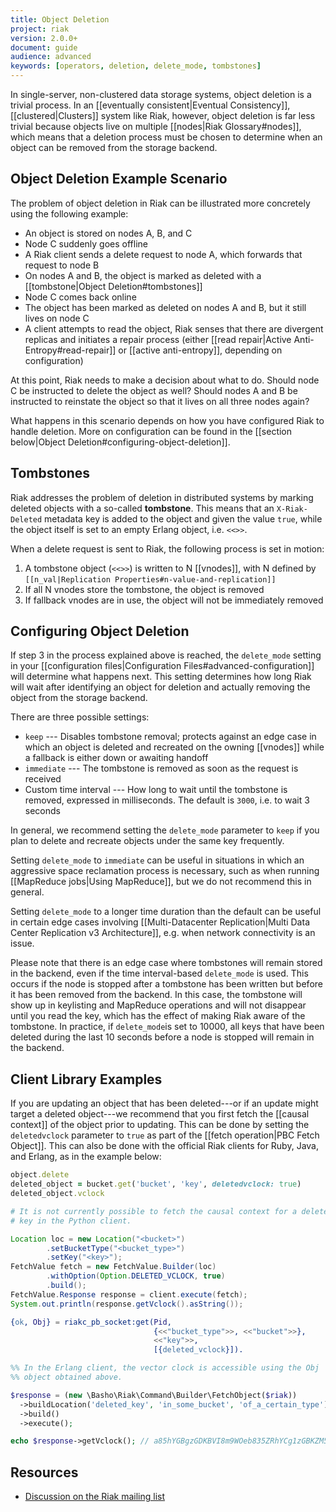 ```yaml
---
title: Object Deletion
project: riak
version: 2.0.0+
document: guide
audience: advanced
keywords: [operators, deletion, delete_mode, tombstones]
---
```


In single-server, non-clustered data storage systems, object deletion
is a trivial process. In an [[eventually consistent|Eventual
Consistency]], [[clustered|Clusters]] system like Riak, however,
object deletion is far less trivial because objects live on multiple
[[nodes|Riak Glossary#nodes]], which means that a deletion process must
be chosen to determine when an object can be removed from the storage
backend.

## Object Deletion Example Scenario

The problem of object deletion in Riak can be illustrated more
concretely using the following example:

* An object is stored on nodes A, B, and C
* Node C suddenly goes offline
* A Riak client sends a delete request to node A, which forwards that
  request to node B
* On nodes A and B, the object is marked as deleted with a
  [[tombstone|Object Deletion#tombstones]]
* Node C comes back online
* The object has been marked as deleted on nodes A and B, but it still
  lives on node C
* A client attempts to read the object, Riak senses that there are
  divergent replicas and initiates a repair process (either [[read
  repair|Active Anti-Entropy#read-repair]] or [[active anti-entropy]],
  depending on configuration)

At this point, Riak needs to make a decision about what to do. Should
node C be instructed to delete the object as well? Should nodes A and B
be instructed to reinstate the object so that it lives on all three
nodes again?

What happens in this scenario depends on how you have configured Riak to
handle deletion. More on configuration can be found in the
[[section below|Object Deletion#configuring-object-deletion]].

## Tombstones

Riak addresses the problem of deletion in distributed systems by marking
deleted objects with a so-called **tombstone**. This means that an
`X-Riak-Deleted` metadata key is added to the object and given the value 
`true`, while the object itself is set to an empty Erlang object,
i.e. `<<>>`.

When a delete request is sent to Riak, the following process is set in
motion:

1. A tombstone object (`<<>>`) is written to N [[vnodes]], with N
   defined by `[[n_val|Replication Properties#n-value-and-replication]]`
2. If all N vnodes store the tombstone, the object is removed
3. If fallback vnodes are in use, the object will not be immediately
   removed

## Configuring Object Deletion

If step 3 in the process explained above is reached, the `delete_mode`
setting in your [[configuration files|Configuration
Files#advanced-configuration]] will determine what happens next. This
setting determines how long Riak will wait after identifying an object
for deletion and actually removing the object from the storage backend.

There are three possible settings:

* `keep` --- Disables tombstone removal; protects against an edge case
  in which an object is deleted and recreated on the owning
  [[vnodes]] while a fallback is either down or awaiting handoff
* `immediate` --- The tombstone is removed as soon as the request is
  received
* Custom time interval --- How long to wait until the tombstone is
  removed, expressed in milliseconds. The default is `3000`, i.e. to
  wait 3 seconds

In general, we recommend setting the `delete_mode` parameter to `keep`
if you plan to delete and recreate objects under the same key
frequently.

Setting `delete_mode` to `immediate` can be useful in situations in
which an aggressive space reclamation process is necessary, such as
when running [[MapReduce jobs|Using MapReduce]], but we do not recommend
this in general.

Setting `delete_mode` to a longer time duration than the default can be
useful in certain edge cases involving [[Multi-Datacenter
Replication|Multi Data Center Replication v3 Architecture]], e.g. when
network connectivity is an issue.

Please note that there is an edge case where tombstones will remain
stored in the backend, even if the time interval-based `delete_mode` is
used. This occurs if the node is stopped after a tombstone has been
written but before it has been removed from the backend. In this case,
the tombstone will show up in keylisting and MapReduce operations and
will not disappear until you read the key, which has the effect of
making Riak aware of the tombstone. In practice, if `delete_mode`is set
to 10000, all keys that have been deleted during the last 10 seconds
before a node is stopped will remain in the backend.

## Client Library Examples

If you are updating an object that has been deleted---or if an update 
might target a deleted object---we recommend that
you first fetch the [[causal context]] of the object prior to updating.
This can be done by setting the `deletedvclock` parameter to `true` as
part of the [[fetch operation|PBC Fetch Object]]. This can also be done
with the official Riak clients for Ruby, Java, and Erlang, as in the
example below:


```ruby
object.delete
deleted_object = bucket.get('bucket', 'key', deletedvclock: true)
deleted_object.vclock
```

```python
# It is not currently possible to fetch the causal context for a deleted
# key in the Python client.
```

```java
Location loc = new Location("<bucket>")
		.setBucketType("<bucket_type>")
		.setKey("<key>");
FetchValue fetch = new FetchValue.Builder(loc)
		.withOption(Option.DELETED_VCLOCK, true)
		.build();
FetchValue.Response response = client.execute(fetch);
System.out.println(response.getVclock().asString());
```

```erlang
{ok, Obj} = riakc_pb_socket:get(Pid,
	                            {<<"bucket_type">>, <<"bucket">>},
	                            <<"key">>,
	                            [{deleted_vclock}]).

%% In the Erlang client, the vector clock is accessible using the Obj
%% object obtained above.
```

```php
$response = (new \Basho\Riak\Command\Builder\FetchObject($riak))
  ->buildLocation('deleted_key', 'in_some_bucket', 'of_a_certain_type')
  ->build()
  ->execute();

echo $response->getVclock(); // a85hYGBgzGDKBVI8m9WOeb835ZRhYCg1zGBKZM5jZdhnceAcXxYA
```

## Resources

* [Discussion on the Riak mailing
  list](http://lists.basho.com/pipermail/riak-users_lists.basho.com/2011-October/006048.html)
